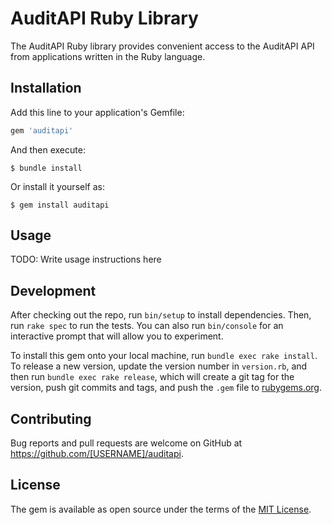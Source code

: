 # AuditAPI Ruby Library

The AuditAPI Ruby library provides convenient access to the AuditAPI API from applications written in the Ruby language.

## Installation

Add this line to your application's Gemfile:

```ruby
gem 'auditapi'
```

And then execute:

    $ bundle install

Or install it yourself as:

    $ gem install auditapi

## Usage

TODO: Write usage instructions here

## Development

After checking out the repo, run `bin/setup` to install dependencies. Then, run `rake spec` to run the tests. You can also run `bin/console` for an interactive prompt that will allow you to experiment.

To install this gem onto your local machine, run `bundle exec rake install`. To release a new version, update the version number in `version.rb`, and then run `bundle exec rake release`, which will create a git tag for the version, push git commits and tags, and push the `.gem` file to [rubygems.org](https://rubygems.org).

## Contributing

Bug reports and pull requests are welcome on GitHub at https://github.com/[USERNAME]/auditapi.


## License

The gem is available as open source under the terms of the [MIT License](https://opensource.org/licenses/MIT).
